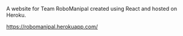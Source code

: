 A website for Team RoboManipal created using React and hosted on Heroku.

https://robomanipal.herokuapp.com/
